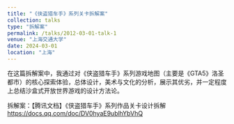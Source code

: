 ```yaml
---
title: "《侠盗猎车手》系列关卡拆解案"
collection: talks
type: "拆解案"
permalink: /talks/2012-03-01-talk-1
venue: "上海交通大学"
date: 2024-03-01
location: "上海"
---
```


在这篇拆解案中，我通过对《侠盗猎车手》系列游戏地图（主要是《GTA5》洛圣都市）的核心探索体验，总体设计，美术与文化的分析，展示其优劣，并一定程度上总结沙盒式开放世界游戏的设计方法论。  

拆解案：【腾讯文档】《侠盗猎车手》系列作品关卡设计拆解
https://docs.qq.com/doc/DV0hyaE9ublhYbVhQ
